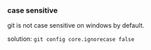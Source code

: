 ### case sensitive
git is not case sensitive on windows by default. 

solution:
`git config core.ignorecase false`
